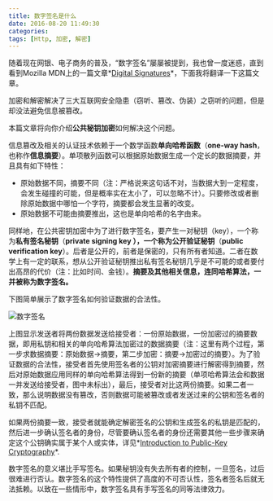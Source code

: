 ```yaml
---
title: 数字签名是什么
date: 2016-08-20 11:49:30
categories:
tags: [Http, 加密, 解密]
---
```


随着现在网银、电子商务的普及，“数字签名”屡屡被提到，我也曾一度迷惑，直到看到Mozilla MDN上的一篇文章*[Digital Signatures](https://developer.mozilla.org/en-US/docs/Archive/Security/Digital_Signatures)*，下面我将翻译一下这篇文章。

加密和解密解决了三大互联网安全隐患（窃听、篡改、伪装）之窃听的问题，但是却没法避免信息被篡改。

本篇文章将向你介绍**公共秘钥加密**如何解决这个问题。

信息篡改及相关的认证技术依赖于一个数学函数**单向哈希函数**（**one-way hash**，也称作**信息摘要**）。单项散列函数可以根据原始数据生成一个定长的数据摘要，并且具有如下特性：

- 原始数据不同，摘要不同（注：严格说来这句话不对，当数据大到一定程度，会发生碰撞的可能，但是概率实在太小了，可以忽略不计）。只要修改或者删除原始数据中哪怕一个字符，摘要都会发生显著的改变。
- 原始数据不可能由摘要推出，这也是单向哈希的名字由来。

同样地，在公共密钥加密中为了进行数字签名，要产生一对秘钥（key），一个称为**私有签名秘钥**（**private signing key **），一个称为**公开验证秘钥**（**public verification key**）。后者是公开的，前者是保密的，只有所有者知道。二者在数学上有一定的联系，想从公开验证秘钥推出私有签名秘钥几乎是不可能的或者要付出高昂的代价（注：比如时间、金钱）。**摘要及其他相关信息，连同哈希算法，一并被称为数字签名。**

下图简单展示了数字签名如何验证数据的合法性。

![数字签名](https://wocanmei-hexo.nos-eastchina1.126.net/%E6%95%B0%E5%AD%97%E7%AD%BE%E5%90%8D%E6%98%AF%E4%BB%80%E4%B9%88/1-digital_signatures.png)

上图显示发送者将两份数据发送给接受者：一份原始数据，一份加密过的摘要数据，即用私钥和相关的单向哈希算法加密过的数据摘要（注：这里有两个过程，第一步求数据摘要：原始数据->摘要，第二步加密：摘要->加密过的摘要）。为了验证数据的合法性，接受者首先使用签名者的公钥对加密摘要进行解密得到摘要，然后对原始数据应用同样的单向哈希算法得到一份新的摘要（单项哈希算法会和数据一并发送给接受者，图中未标出），最后，接受者对比这两份摘要。如果二者一致，那么说明数据没有篡改，否则数据可能被篡改或者发送过来的公钥和签名者的私钥不匹配。

如果两份摘要一致，接受者就能确定解密签名的公钥和生成签名的私钥是匹配的，然后进一步确认签名者的身份，尽管要确认签名者的身份还需要其他一些步骤来确定这个公钥确实属于某个人或实体，详见*[Introduction to Public-Key Cryptography](https://developer.mozilla.org/en-US/docs/Introduction_to_Public-Key_Cryptography)*.

数字签名的意义堪比手写签名。如果秘钥没有失去所有者的控制，一旦签名，过后很难进行否认。数字签名的这个特性提供了高度的不可否认性，签名者签名后就无法抵赖。以致在一些情形中，数字签名具有手写签名的同等法律效力。
